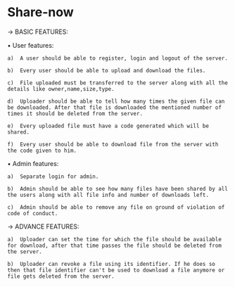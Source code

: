 # Share-now
->	BASIC FEATURES:

  •	User features:

    a)	A user should be able to register, login and logout of the server.

    b)	Every user should be able to upload and download the files.

    c)	File uploaded must be transferred to the server along with all the details like owner,name,size,type.

    d)	Uploader should be able to tell how many times the given file can be downloaded. After that file is downloaded the mentioned number of times it should be deleted from the server.

    e)	Every uploaded file must have a code generated which will be shared.

    f)	Every user should be able to download file from the server with the code given to him.

  •	Admin features:

    a)	Separate login for admin.

    b)	Admin should be able to see how many files have been shared by all the users along with all file info and number of downloads left.

    c)	Admin should be able to remove any file on ground of violation of code of conduct.



->	ADVANCE FEATURES:

    a)	Uploader can set the time for which the file should be available for download, after that time passes the file should be deleted from the server.

    b)	Uploader can revoke a file using its identifier. If he does so then that file identifier can't be used to download a file anymore or file gets deleted from the server.
